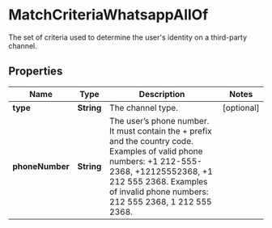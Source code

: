 

# MatchCriteriaWhatsappAllOf

The set of criteria used to determine the user's identity on a third-party channel.
## Properties

Name | Type | Description | Notes
------------ | ------------- | ------------- | -------------
**type** | **String** | The channel type. |  [optional]
**phoneNumber** | **String** | The user’s phone number. It must contain the + prefix and the country code. Examples of valid phone numbers: +1 212-555-2368, +12125552368, +1 212 555 2368. Examples of invalid phone numbers: 212 555 2368, 1 212 555 2368.  | 



